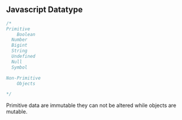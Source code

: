 ## Javascript Datatype

```Javascript
/*
Primitive 
	Boolean
  Number
  Bigint
  String
  Undefined
  Null
  Symbol

Non-Primitive
	Objects

*/
```


Primitive data are immutable they can not be altered while objects are mutable.
